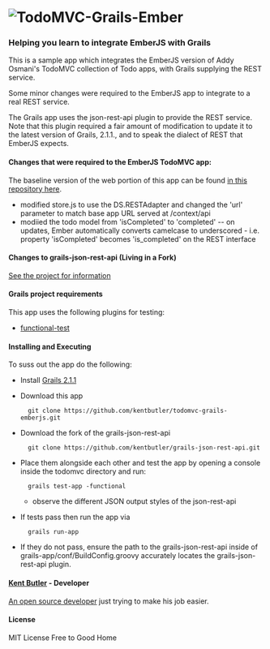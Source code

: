 # ![TodoMVC-Grails-Ember](https://github.com/kentbutler/todomvc-grails-emberjs.git)

### Helping you learn to integrate EmberJS with Grails

This is a sample app which integrates the EmberJS version of Addy Osmani's  TodoMVC collection of Todo apps, with Grails supplying the REST service.

Some minor changes were required to the EmberJS app to integrate to a real REST service.

The Grails app uses the json-rest-api plugin to provide the REST service.  Note that this plugin required a fair amount of modification to update it to the latest version of Grails, 2.1.1., and to speak the dialect of REST that EmberJS expects.

#### Changes that were required to the EmberJS TodoMVC app:

The baseline version of the web portion of this app can be found [in this repository here](https://github.com/addyosmani/todomvc).

- modified store.js to use the DS.RESTAdapter and changed the 'url' parameter to match base app URL served at /context/api
- modiied the todo model from 'isCompleted' to 'completed'
-- on updates, Ember automatically converts camelcase to underscored - i.e. property 'isCompleted' becomes 'is_completed' on the REST interface


#### Changes to grails-json-rest-api (Living in a Fork)

[See the project for information](https://github.com/kentbutler/grails-json-rest-api)

#### Grails project requirements

This app uses the following plugins for testing:

- [functional-test](http://www.grails.org/plugin/functional-test)


#### Installing and Executing

To suss out the app do the following:

* Install [Grails 2.1.1](http://grails.org/) 

* Download this app

        git clone https://github.com/kentbutler/todomvc-grails-emberjs.git

* Download the fork of the grails-json-rest-api 

        git clone https://github.com/kentbutler/grails-json-rest-api.git

* Place them alongside each other and test the app by opening a console inside the todomvc directory and run:

        grails test-app -functional

    - observe the different JSON output styles of the json-rest-api

* If tests pass then run the app via

        grails run-app

* If they do not pass, ensure the path to the grails-json-rest-api inside of grails-app/conf/BuildConfig.groovy accurately locates the grails-json-rest-api plugin.


#### [Kent Butler](https://github.com/kentbutler) - Developer

[An open source developer](http://kentbutlercs.blogspot.hu/) just trying to make his job easier.


#### License

MIT License
Free to Good Home
